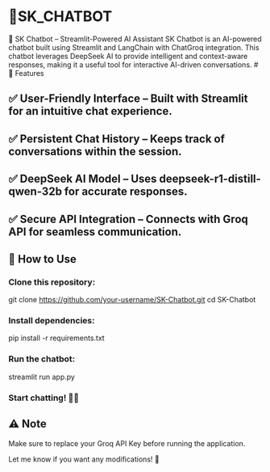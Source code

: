 # 🤖SK_CHATBOT
🤖 SK Chatbot – Streamlit-Powered AI Assistant SK Chatbot is an AI-powered chatbot built using Streamlit and LangChain with ChatGroq integration. This chatbot leverages DeepSeek AI to provide intelligent and context-aware responses, making it a useful tool for interactive AI-driven conversations.
#🚀 Features
## ✅ User-Friendly Interface – Built with Streamlit for an intuitive chat experience.
## ✅ Persistent Chat History – Keeps track of conversations within the session.
## ✅ DeepSeek AI Model – Uses deepseek-r1-distill-qwen-32b for accurate responses.
## ✅ Secure API Integration – Connects with Groq API for seamless communication.
## 📌 How to Use
### Clone this repository:
git clone https://github.com/your-username/SK-Chatbot.git
cd SK-Chatbot
### Install dependencies:
pip install -r requirements.txt
### Run the chatbot:
streamlit run app.py
### Start chatting! 🤖✨
## ⚠️ Note
Make sure to replace your Groq API Key before running the application.

Let me know if you want any modifications! 🚀

